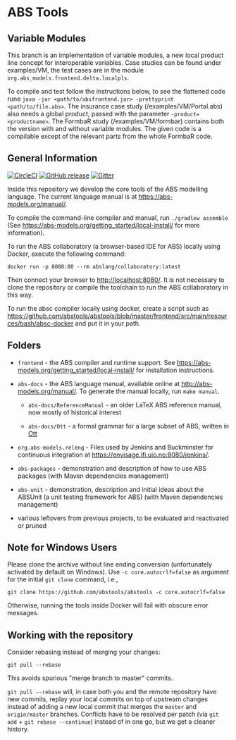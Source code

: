ABS Tools
=========


Variable Modules
----------------

This branch is an implementation of variable modules, a new local product line concept for interoperable variables.
Case studies can be found under examples/VM, the test cases are in the module `org.abs_models.frontend.delta.localpls`.

To compile and test follow the instructions below, to see the flattened code rune `java -jar <path/to/absfrontend.jar> -prettyprint <path/to/file.abs>`.
The insurance case study (/examples/VM/Portal.abs) also needs a global product, passed with the parameter `-product=<productname>`.
The FormbaR study (/examples/VM/formbar) contains both the version with and without variable modules. The given code is a compilable except of the relevant parts from the whole FormbaR code.

General Information
-------------------

[![CircleCI](https://img.shields.io/circleci/project/abstools/abstools.svg)](https://circleci.com/gh/abstools/abstools)
[![GitHub release](https://img.shields.io/github/release/abstools/abstools.svg)](https://github.com/abstools/abstools/releases/latest)
[![Gitter](https://badges.gitter.im/abstools/general.svg)](https://gitter.im/abstools/general?utm_source=badge&utm_medium=badge&utm_campaign=pr-badge)

Inside this repository we develop the core tools of the ABS modelling
language.  The current language manual is at <https://abs-models.org/manual/>.

To compile the command-line compiler and manual, run `./gradlew assemble` (See <https://abs-models.org/getting_started/local-install/> for more information).

To run the ABS collaboratory (a browser-based IDE for ABS) locally using
Docker, execute the following command:

    docker run -p 8080:80 --rm abslang/collaboratory:latest

Then connect your browser to <http://localhost:8080/>.  It is not necessary to
clone the repository or compile the toolchain to run the ABS collaboratory in this way.

To run the absc compiler locally using docker, create a script such as
<https://github.com/abstools/abstools/blob/master/frontend/src/main/resources/bash/absc-docker>
and put it in your path.

Folders
-------

* `frontend` - the ABS compiler and runtime support.  See
  <https://abs-models.org/getting_started/local-install/> for installation
  instructions.

* `abs-docs` - the ABS language manual, available online at
  <http://abs-models.org/manual/>.  To generate the manual locally,
  run `make manual`.

  * `abs-docs/ReferenceManual` - an older LaTeX ABS reference manual,
    now mostly of historical interest

  * `abs-docs/Ott` - a formal grammar for a large subset of ABS,
    written in [Ott](https://www.cl.cam.ac.uk/~pes20/ott/)


* `org.abs-models.releng` - Files used by Jenkins and Buckminster for
  continuous integration at <https://envisage.ifi.uio.no:8080/jenkins/>.

* `abs-packages` - demonstration and description of how to use ABS
  packages (with Maven dependencies management)

* `abs-unit` - demonstration, description and initial ideas about the
  ABSUnit (a unit testing framework for ABS) (with Maven dependencies
  management)

* various leftovers from previous projects, to be evaluated and
  reactivated or pruned

Note for Windows Users
----------------------

Please clone the archive without line ending conversion (unfortunately
activated by default on Windows).  Use `-c core.autocrlf=false` as argument
for the initial `git clone` command, i.e.,

    git clone https://github.com/abstools/abstools -c core.autocrlf=false

Otherwise, running the tools inside Docker will fail with obscure error
messages.

Working with the repository
---------------------------

Consider rebasing instead of merging your changes:

    git pull --rebase

This avoids spurious "merge branch to master" commits.

`git pull --rebase` will, in case both you and the remote repository
have new commits, replay your local commits on top of upstream changes
instead of adding a new local commit that merges the `master` and
`origin/master` branches.  Conflicts have to be resolved per patch
(via `git add` + `git rebase --continue`) instead of in one go, but we
get a cleaner history.
